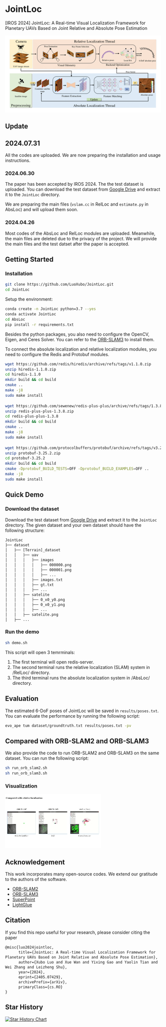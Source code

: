 # JointLoc

[IROS 2024] JointLoc: A Real-time Visual Localization Framework for Planetary UAVs Based on Joint Relative and Absolute Pose Estimation

![JointLoc](/figs/pipeline.png)

## Update

## 2024.07.31

All the codes are uploaded. We are now preparing the installation and usage instructions.

### 2024.06.30

The paper has been accepted by IROS 2024. The the test dataset is uploaded. You can download the test dataset from [Google Drive](https://drive.google.com/drive/folders/1yAkHwNPdhbssDJqgm2Jvgculvo8pLQz6?usp=sharing) and extract it to the `JointLoc` directory.

We are preparing the main files (`vslam.cc` in RelLoc and `estimate.py` in AbsLoc) and will upload them soon.

### 2024.04.26

Most codes of the AbsLoc and RelLoc modules are uploaded. Meanwhile, the main files are deleted due to the privacy of the project. We will provide the main files and the test datset after the paper is accepted.

## Getting Started

### Installation

```bash
git clone https://github.com/LuoXubo/JointLoc.git
cd JointLoc
```

Setup the environment:

```bash
conda create -n JointLoc python=3.7 --yes
conda activate JointLoc
cd AbsLoc
pip install -r requirements.txt
```

Besides the python packages, you also need to configure the OpenCV, Eigen, and Ceres Solver. You can refer to the [ORB-SLAM3](https://github.com/UZ-SLAMLab/ORB_SLAM3) to install them.

To connect the absolute localization and relative localization modules, you need to configure the Redis and Protobuf modules.

```bash
wget https://github.com/redis/hiredis/archive/refs/tags/v1.1.0.zip
unzip hiredis-1.1.0.zip
cd hiredis-1.1.0
mkdir build && cd build
cmake ..
make -j8
sudo make install

wget https://github.com/sewenew/redis-plus-plus/archive/refs/tags/1.3.8.zip
unzip redis-plus-plus-1.3.8.zip
cd redis-plus-plus-1.3.8
mkdir build && cd build
cmake ..
make -j8
sudo make install

wget https://github.com/protocolbuffers/protobuf/archive/refs/tags/v3.25.2.zip
unzip protobuf-3.25.2.zip
cd protobuf-3.25.2
mkdir build && cd build
cmake -Dprotobuf_BUILD_TESTS=OFF -Dprotobuf_BUILD_EXAMPLES=OFF ..
make -j8
sudo make install
```

## Quick Demo

### Download the dataset

Download the test dataset from [Google Drive](https://drive.google.com/drive/folders/1yAkHwNPdhbssDJqgm2Jvgculvo8pLQz6?usp=sharing) and extract it to the `JointLoc` directory. The given dataset and your own dataset should have the following structure:

```
JointLoc
├── dataset
│   ├── [Terrain]_dataset
│   │   ├── uav
│   │   │   ├── images
│   │   │   │   ├── 000000.png
│   │   │   │   ├── 000001.png
│   │   │   │   ├── ...
│   │   │   ├── images.txt
│   │   │   ├── gt.txt
│   │   │   ├── ...
│   │   ├── satelite
│   │   │   ├── 0_x0_y0.png
│   │   │   ├── 0_x0_y1.png
│   │   │   ├── ...
│   │   ├── satelite.png
│   ├── ...
```

### Run the demo

```bash
sh demo.sh
```

This script will open 3 temrminals:

1. The first terminal will open redis-server.
2. The second terminal runs the relative localization (SLAM) system in /RelLoc/ directory.
3. The third terminal runs the absolute localization system in /AbsLoc/ directory.

## Evaluation

The estimated 6-DoF poses of JointLoc will be saved in `results/poses.txt`. You can evaluate the performance by running the following script:

```bash
evo_ape tum dataset/groundtruth.txt results/poses.txt -pv
```

## Compared with ORB-SLAM2 and ORB-SLAM3

We also provide the code to run ORB-SLAM2 and ORB-SLAM3 on the same dataset. You can run the following script:

```bash
sh run_orb_slam2.sh
sh run_orb_slam3.sh
```

### Visualization

<img src="figs/comp.gif" alt="Comparison">

## Acknowledgement

This work incorporates many open-source codes. We extend our gratitude to the authors of the software.

- [ORB-SLAM2](https://github.com/raulmur/ORB_SLAM2)
- [ORB-SLAM3](https://github.com/UZ-SLAMLab/ORB_SLAM3)
- [SuperPoint](https://github.com/rpautrat/SuperPoint)
- [LightGlue](https://github.com/cvg/LightGlue)

## Citation

If you find this repo useful for your research, please consider citing the paper

```
@misc{luo2024jointloc,
      title={JointLoc: A Real-time Visual Localization Framework for Planetary UAVs Based on Joint Relative and Absolute Pose Estimation},
      author={Xubo Luo and Xue Wan and Yixing Gao and Yaolin Tian and Wei Zhang and Leizheng Shu},
      year={2024},
      eprint={2405.07429},
      archivePrefix={arXiv},
      primaryClass={cs.RO}
}
```

## Star History

[![Star History Chart](https://api.star-history.com/svg?repos=LuoXubo/JointLoc&type=Date)](https://star-history.com/#LuoXubo/JointLoc&Date)
